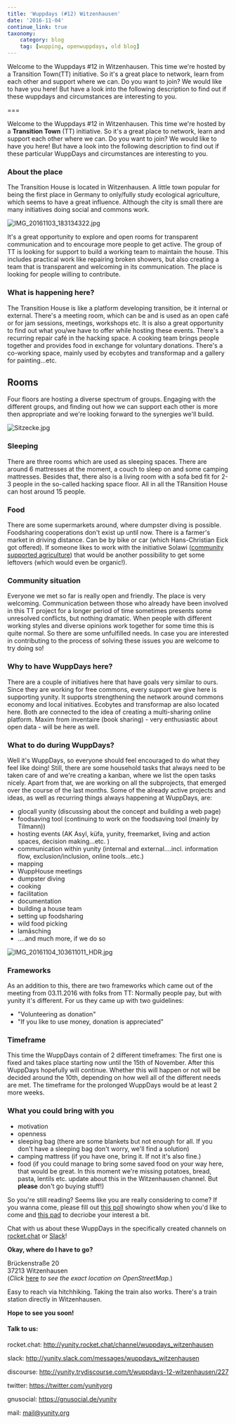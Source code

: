 ```yaml
---
title: 'Wuppdays (#12) Witzenhausen'
date: '2016-11-04'
continue_link: true
taxonomy:
    category: blog
    tag: [wupping, openwuppdays, old blog]
---
```

    

Welcome to the Wuppdays #12 in Witzenhausen. This time we're hosted by a Transition Town(TT) initiative. So it's a great place to network, learn from each other and support where we can.
Do you want to join? We would like to have you here! But have a look into the following description to find out if these wuppdays and circumstances are interesting to you.

===

Welcome to the Wuppdays #12 in Witzenhausen. This time we're hosted by a **Transition Town** (TT) initiative. So it's a great place to network, learn and support each other where we can.
Do you want to join? We would like to have you here! But have a look into the following description to find out if these particular WuppDays and circumstances are interesting to you.

### About the place
The Transition House is located in Witzenhausen. A little town popular for being the first place in Germany to only/fully study ecological agriculture, which seems to have a great influence. Although the city is small there are many initiatives doing social and commons work.



![IMG_20161103_183134322.jpg](581c71c4f300c190819188.jpg)

It's a great opportunity to explore and open rooms for transparent communication and to encourage more people to get active. The group of TT is looking for support to build a working team to  maintain the house. This includes practical work like repairing broken showers, but also creating a team that is transparent and welcoming in its communication.
The place is looking for people willing to contribute.



### What is happening here?
The Transition House is like a platform developing transition, be it internal or external. There's a meeting room, which can be and is used as an open café or for jam sessions, meetings, workshops etc.
It is also a great opportunity to find out what you/we have to offer while hosting these events. There's a recurring repair café in the hacking space. A cooking team brings people together and provides food in exchange for voluntary donations.
There's a co-working space, mainly used by ecobytes and transformap and a gallery for painting...etc.

## Rooms
Four floors are hosting a diverse spectrum of groups. Engaging with the different groups, and finding out how we can support each other is more then appropriate and we're looking forward to the synergies we'll build.


![Sitzecke.jpg](581c71ec8e796093954247.jpg)

### Sleeping
There are three rooms which are used as sleeping spaces. There are around 6 mattresses at the moment, a couch to sleep on and some camping mattresses. Besides that, there also is a living room with a sofa bed fit for 2-3 people in the so-called hacking space floor. All in all the TRansition House can host around 15 people.

### Food
There are some supermarkets around, where dumpster diving is possible. Foodsharing cooperations don't exist up until now. There is a farmer's market in driving distance. Can be by bike or car (which Hans-Christian Eick got offered). If someone likes to work with the initiative Solawi ([community supported agriculture](https://en.wikipedia.org/wiki/Community-supported_agriculture)) that would be another possibility to get some leftovers (which would even be organic!).

### Community situation
Everyone we met so far is really open and friendly. The place is very welcoming. Communication between those who already have been involved in this TT project for a longer period of time sometimes presents some unresolved conflicts, but nothing dramatic. When people with different working styles and diverse opinions work together for some time this is quite normal. So there are some unfulfilled needs. In case you are interested in contributing to the process of solving these issues you are welcome to try doing so!

### Why to have WuppDays here?
There are a couple of initiatives here that have goals very similar to ours. Since they are working for free commons, every support we give here is supporting yunity. It supports  strengthening the network around commons economy and local initiatives. 
Ecobytes and transformap are also located here. Both are connected to the idea of creating a multi-sharing online platform. Maxim from inventaire (book sharing) - very enthusiastic about open data - will be  here as well.

### What to do during WuppDays?
Well it's WuppDays, so everyone should feel encouraged to do what they feel like doing! Still, there are some household tasks that always need to be taken care of and we're creating a kanban, where we list the open tasks nicely. Apart from that, we are working on all the subprojects, that emerged over the course of the last months. Some of the already active projects and ideas, as well as recurring things always happening at WuppDays, are:


* glocall yunity (discussing about the concept and building a web page)
* foodsaving tool (continuing to work on the foodsaving tool (mainly by Tilmann))
* hosting events (AK Asyl, küfa, yunity, freemarket, living and action spaces, decision making...etc. )
* communication within yunity (internal and external....incl. information flow, exclusion/inclusion, online tools...etc.) 
* mapping
* WuppHouse meetings
* dumpster diving
* cooking
* facilitation
* documentation
* building a house team
* setting up foodsharing
* wild food picking
* lamâsching
* ....and much more, if we do so



![IMG_20161104_103611011_HDR.jpg](581c73af30098653151290.jpg)

### Frameworks
As an addition to this, there are two frameworks which came out of the meeting from 03.11.2016 with folks from TT: Normally people pay, but with yunity it's different. For us they came up with two guidelines:
* "Volunteering as donation"
* "If you like to use money, donation is appreciated"

### Timeframe

This time the WuppDays contain of 2 different timeframes:
The first one is fixed and takes place starting now until the 15th of November.
After this WuppDays hopefully will continue. Whether this will happen or not will be decided around the 10th, depending on how well all of the different needs are met.
The timeframe for the prolonged WuppDays would be at least 2 more weeks.


### What you could bring with you

* motivation
* openness
* sleeping bag (there are some blankets but not enough for all. If you don't have a sleeping bag don't worry, we'll find a solution) 
* camping mattress (if you have one, bring it. If not it's also fine.)
* food (if you could manage to bring some saved food on your way here, that would be great. In this moment we're missing potatoes, bread, pasta, lentils etc. update about this in the Witzenhausen channel. But **please** don't go buying stuff!)

So you're still reading? Seems like you are really considering to come?
If you wanna come, please fill out [this poll](https://poll.disroot.org/2CClNZUU8MdreNYU) showingto show when you'd like to come and [this pad](https://pad.disroot.org/p/witzenhausen) to decriobe your interest a bit.

Chat with us about these WuppDays in the specifically created channels on [rocket.chat](https://yunity.rocket.chat/channel/wuppdays_witzenhausen) or [Slack](https://yunity.slack.com/messages/wuppdays_witzenhausen/)! 




**Okay, where do I have to go?**

Brückenstraße 20 </br>
37213 Witzenhausen </br>
(*Click* [here](https://www.openstreetmap.org/note/771241#map=15/51.3937/9.7738&layers=N) *to see the exact location on OpenStreetMap.*)

Easy to reach via hitchhiking. Taking the train also works. There's a train station directly in Witzenhausen.


**Hope to see you soon!**


#### Talk to us: 
rocket.chat: http://yunity.rocket.chat/channel/wuppdays_witzenhausen

slack: http://yunity.slack.com/messages/wuppdays_witzenhausen

discourse: http://yunity.trydiscourse.com/t/wuppdays-12-witzenhausen/227

twitter: https://twitter.com/yunityorg

gnusocial: https://gnusocial.de/yunity

mail: mail@yunity.org